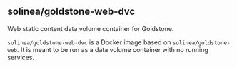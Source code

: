 solinea/goldstone-web-dvc
---

Web static content data volume container for Goldstone.

`solinea/goldstone-web-dvc` is a Docker image based on `solinea/goldstone-web`. It is
meant to be run as a data volume container with no running services.
